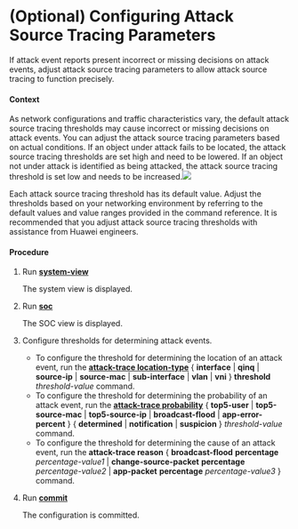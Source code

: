 (Optional) Configuring Attack Source Tracing Parameters
=======================================================

If attack event reports present incorrect or missing decisions on attack events, adjust attack source tracing parameters to allow attack source tracing to function precisely.

#### Context

As network configurations and traffic characteristics vary, the default attack source tracing thresholds may cause incorrect or missing decisions on attack events. You can adjust the attack source tracing parameters based on actual conditions. If an object under attack fails to be located, the attack source tracing thresholds are set high and need to be lowered. If an object not under attack is identified as being attacked, the attack source tracing threshold is set low and needs to be increased.![](../../../../public_sys-resources/note_3.0-en-us.png) 

Each attack source tracing threshold has its default value. Adjust the thresholds based on your networking environment by referring to the default values and value ranges provided in the command reference. It is recommended that you adjust attack source tracing thresholds with assistance from Huawei engineers.




#### Procedure

1. Run [**system-view**](cmdqueryname=system-view)
   
   
   
   The system view is displayed.
2. Run [**soc**](cmdqueryname=soc)
   
   
   
   The SOC view is displayed.
3. Configure thresholds for determining attack events.
   * To configure the threshold for determining the location of an attack event, run the [**attack-trace location-type**](cmdqueryname=attack-trace+location-type) { **interface** | **qinq** | **source-ip** | **source-mac** | **sub-interface** | **vlan** | **vni** } **threshold** *threshold-value* command.
   * To configure the threshold for determining the probability of an attack event, run the [**attack-trace probability**](cmdqueryname=attack-trace+probability) { **top5-user** | **top5-source-mac** | **top5-source-ip** | **broadcast-flood** | **app-error-percent** } { **determined** | **notification** | **suspicion** } *threshold-value* command.
   * To configure the threshold for determining the cause of an attack event, run the **attack-trace reason** { **broadcast-flood** **percentage** *percentage-value1* | **change-source-packet** **percentage** *percentage-value2* | **app-packet** **percentage** *percentage-value3* } command.
4. Run [**commit**](cmdqueryname=commit)
   
   
   
   The configuration is committed.
